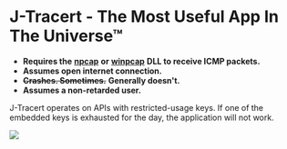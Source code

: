 # J-Tracert - The Most Useful App In The Universe™
* **Requires the** [**npcap**](https://nmap.org/npcap/) **or** [**winpcap**](https://www.winpcap.org/) **DLL to receive ICMP packets.**
* **Assumes open internet connection.**
* **~~Crashes. Sometimes.~~** **Generally doesn't.**
* **Assumes a non-retarded user.**

J-Tracert operates on APIs with restricted-usage keys. If one of the embedded keys is exhausted for the day, the application will not work.

![](https://i.imgur.com/Fnn7b35.png)